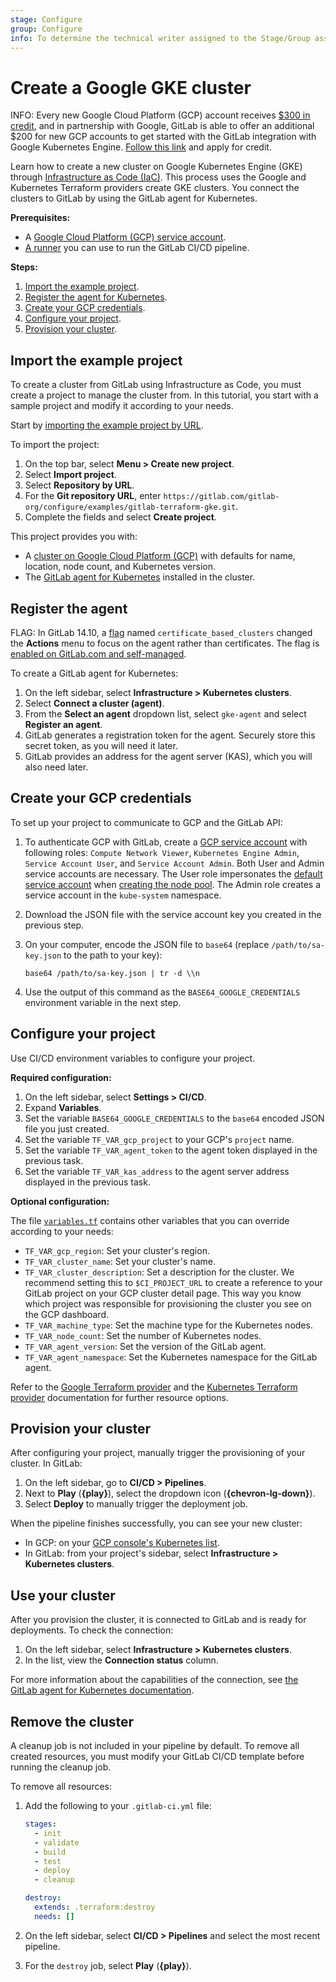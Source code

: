 ```yaml
---
stage: Configure
group: Configure
info: To determine the technical writer assigned to the Stage/Group associated with this page, see https://about.gitlab.com/handbook/engineering/ux/technical-writing/#assignments
---
```


# Create a Google GKE cluster

INFO:
Every new Google Cloud Platform (GCP) account receives [$300 in credit](https://console.cloud.google.com/freetrial),
and in partnership with Google, GitLab is able to offer an additional $200 for new
GCP accounts to get started with the GitLab integration with Google Kubernetes Engine.
[Follow this link](https://cloud.google.com/partners/partnercredit/?pcn_code=0014M00001h35gDQAQ#contact-form)
and apply for credit.

Learn how to create a new cluster on Google Kubernetes Engine (GKE) through
[Infrastructure as Code (IaC)](../../index.md). This process uses the Google
and Kubernetes Terraform providers create GKE clusters. You connect the clusters to GitLab
by using the GitLab agent for Kubernetes.

**Prerequisites:**

- A [Google Cloud Platform (GCP) service account](https://cloud.google.com/docs/authentication/getting-started).
- [A runner](https://docs.gitlab.com/runner/install/) you can use to run the GitLab CI/CD pipeline.

**Steps:**

1. [Import the example project](#import-the-example-project).
1. [Register the agent for Kubernetes](#register-the-agent).
1. [Create your GCP credentials](#create-your-gcp-credentials).
1. [Configure your project](#configure-your-project).
1. [Provision your cluster](#provision-your-cluster).

## Import the example project

To create a cluster from GitLab using Infrastructure as Code, you must
create a project to manage the cluster from. In this tutorial, you start with
a sample project and modify it according to your needs.

Start by [importing the example project by URL](../../../project/import/repo_by_url.md).

To import the project:

1. On the top bar, select **Menu > Create new project**.
1. Select **Import project**.
1. Select **Repository by URL**.
1. For the **Git repository URL**, enter `https://gitlab.com/gitlab-org/configure/examples/gitlab-terraform-gke.git`.
1. Complete the fields and select **Create project**.

This project provides you with:

- A [cluster on Google Cloud Platform (GCP)](https://gitlab.com/gitlab-org/configure/examples/gitlab-terraform-gke/-/blob/master/gke.tf)
with defaults for name, location, node count, and Kubernetes version.
- The [GitLab agent for Kubernetes](https://gitlab.com/gitlab-org/configure/examples/gitlab-terraform-gke/-/blob/master/agent.tf) installed in the cluster.

## Register the agent

FLAG:
In GitLab 14.10, a [flag](../../../../administration/feature_flags.md) named `certificate_based_clusters` changed the **Actions** menu to focus on the agent rather than certificates. The flag is [enabled on GitLab.com and self-managed](https://gitlab.com/groups/gitlab-org/configure/-/epics/8).

To create a GitLab agent for Kubernetes:

1. On the left sidebar, select **Infrastructure > Kubernetes clusters**.
1. Select **Connect a cluster (agent)**.
1. From the **Select an agent** dropdown list, select `gke-agent` and select **Register an agent**.
1. GitLab generates a registration token for the agent. Securely store this secret token, as you will need it later.
1. GitLab provides an address for the agent server (KAS), which you will also need later.

## Create your GCP credentials

To set up your project to communicate to GCP and the GitLab API:

1. To authenticate GCP with GitLab, create a [GCP service account](https://cloud.google.com/docs/authentication/getting-started)
with following roles: `Compute Network Viewer`, `Kubernetes Engine Admin`, `Service Account User`, and `Service Account Admin`. Both User and Admin
service accounts are necessary. The User role impersonates the [default service account](https://cloud.google.com/compute/docs/access/service-accounts#default_service_account)
when [creating the node pool](https://registry.terraform.io/providers/hashicorp/google/latest/docs/guides/using_gke_with_terraform#node-pool-management).
The Admin role creates a service account in the `kube-system` namespace.
1. Download the JSON file with the service account key you created in the previous step.
1. On your computer, encode the JSON file to `base64` (replace `/path/to/sa-key.json` to the path to your key):

   ```shell
   base64 /path/to/sa-key.json | tr -d \\n
   ```

1. Use the output of this command as the `BASE64_GOOGLE_CREDENTIALS` environment variable in the next step.

## Configure your project

Use CI/CD environment variables to configure your project.

**Required configuration:**

1. On the left sidebar, select **Settings > CI/CD**.
1. Expand **Variables**.
1. Set the variable `BASE64_GOOGLE_CREDENTIALS` to the `base64` encoded JSON file you just created.
1. Set the variable `TF_VAR_gcp_project` to your GCP's `project` name.
1. Set the variable `TF_VAR_agent_token` to the agent token displayed in the previous task.
1. Set the variable `TF_VAR_kas_address` to the agent server address displayed in the previous task.

**Optional configuration:**

The file [`variables.tf`](https://gitlab.com/gitlab-org/configure/examples/gitlab-terraform-gke/-/blob/master/variables.tf)
contains other variables that you can override according to your needs:

- `TF_VAR_gcp_region`: Set your cluster's region.
- `TF_VAR_cluster_name`: Set your cluster's name.
- `TF_VAR_cluster_description`: Set a description for the cluster. We recommend setting this to `$CI_PROJECT_URL` to create a reference to your GitLab project on your GCP cluster detail page. This way you know which project was responsible for provisioning the cluster you see on the GCP dashboard.
- `TF_VAR_machine_type`: Set the machine type for the Kubernetes nodes.
- `TF_VAR_node_count`: Set the number of Kubernetes nodes.
- `TF_VAR_agent_version`: Set the version of the GitLab agent.
- `TF_VAR_agent_namespace`: Set the Kubernetes namespace for the GitLab agent.

Refer to the [Google Terraform provider](https://registry.terraform.io/providers/hashicorp/google/latest/docs/guides/provider_reference) and the [Kubernetes Terraform provider](https://registry.terraform.io/providers/hashicorp/kubernetes/latest/docs) documentation for further resource options.

## Provision your cluster

After configuring your project, manually trigger the provisioning of your cluster. In GitLab:

1. On the left sidebar, go to **CI/CD > Pipelines**.
1. Next to **Play** (**{play}**), select the dropdown icon (**{chevron-lg-down}**).
1. Select **Deploy** to manually trigger the deployment job.

When the pipeline finishes successfully, you can see your new cluster:

- In GCP: on your [GCP console's Kubernetes list](https://console.cloud.google.com/kubernetes/list).
- In GitLab: from your project's sidebar, select **Infrastructure > Kubernetes clusters**.

## Use your cluster

After you provision the cluster, it is connected to GitLab and is ready for deployments. To check the connection:

1. On the left sidebar, select **Infrastructure > Kubernetes clusters**.
1. In the list, view the **Connection status** column.

For more information about the capabilities of the connection, see [the GitLab agent for Kubernetes documentation](../index.md).

## Remove the cluster

A cleanup job is not included in your pipeline by default. To remove all created resources, you
must modify your GitLab CI/CD template before running the cleanup job.

To remove all resources:

1. Add the following to your `.gitlab-ci.yml` file:

    ```yaml
    stages:
      - init
      - validate
      - build
      - test
      - deploy
      - cleanup

    destroy:
      extends: .terraform:destroy
      needs: []
    ```

1. On the left sidebar, select **CI/CD > Pipelines** and select the most recent pipeline.
1. For the `destroy` job, select **Play** (**{play}**).
